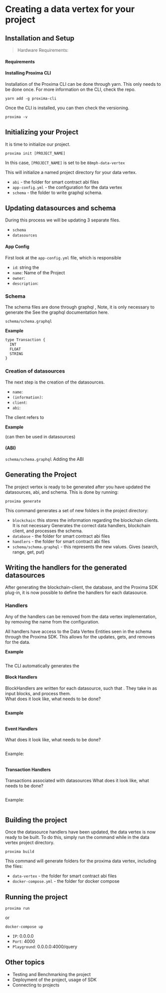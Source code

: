 # Creating a data vertex for your project





## Installation and Setup

> Hardware Requirements:
>

#### Requirements



#### Installing Proxima CLI
Installation of the Proxima CLI can be done through yarn. This only needs to be done once. For more information on the CLI, check the repo.
```
yarn add -g proxima-cli
```
Once the CLI is installed, you can then check the versioning.

```
proxima -v
```

## Initializing your Project

It is time to initialize our project.

```
proxima init [PROJECT_NAME]
```

In this case, `[PROJECT_NAME]` is set to be `88mph-data-vertex`

This will initialize a named project directory for your data vertex.
- `abi` - the folder for smart contract abi files
- `app-config.yml` - the configuration for the data vertex
- `schema` - the folder to write graphql schema.


## Updating datasources and schema
During this process we will be updating 3 separate files.

- `schema`
- `datasources`



#### App Config
First look at the `app-config.yml` file, which is responsible

- `id`: string the
- `name`: Name of the Project
- `owner`:
- `description`:

### Schema
The schema files are done through graphql ,
Note, it is only necessary to generate the
See the graphql documentation here.

`schema/schema.graphql`


**Example**

```javascript
type Transaction {
  INT
  FLOAT
  STRING
}
```


### Creation of datasources



The next step is the creation of the datasources.
- `name`:
- `(information)`:
- `client`:
- `abi`:

The client refers to

**Example**


(can then be used in datasources)


#### (ABI)
`schema/schema.graphql`
Adding the ABI


## Generating the Project
The project vertex is ready to be generated after you have updated the datasources, abi, and schema. This is done by running:

```
proxima generate
```

This command generates a set of new folders in the project directory:
- `blockchain`: this stores the information regarding the blockchain clients. It is not necessary
Generates the correct data handlers, blockchain client, and processes the schema.
- `database` - the folder for smart contract abi files
- `handlers` - the folder for smart contract abi files
- `schema/schema.graphql` - this represents the new values. Gives (search, range, get, put)

## Writing the handlers for the generated datasources
After generating the blockchain-client, the database, and the Proxima SDK plug-in, it is now possible to define the handlers for each datasource.

### Handlers
Any of the handlers can be removed from the data vertex implementation, by removing the name from the configuration.

All handlers have access to the Data Vertex Entities seen in the schema through the Proxima SDK. This allows for the updates, gets, and removes for the data.

**Example**
```

```

The CLI automatically generates the


#### Block Handlers
BlockHandlers are written for each datasource, such that . They take in as input blocks, and process them.  
What does it look like, what needs to be done?

```

```

**Example**
```

```

#### Event Handlers
What does it look like, what needs to be done?

```

```

Example:
```

```

#### Transaction Handlers
Transactions associated with datasources
What does it look like, what needs to be done?

```

```

Example:
```

```

## Building the project
Once the datasource handlers have been updated, the data vertex is now ready to be built. To do this, simply run the command while in the data vertex project directory.

```
proxima build
```

This command will generate folders for the proxima data vertex, including the files:



- `data-vertex` - the folder for smart contract abi files
- `docker-compose.yml` - the folder for docker compose



## Running the project
```
proxima run
```
or
```
docker-compose up
```

- `IP`: 0.0.0.0
- `Port`: 4000
- `Playground`: 0.0.0.0:4000/query


## Other topics
- Testing and Benchmarking the project
- Deployment of the project, usage of SDK
- Connecting to projects
